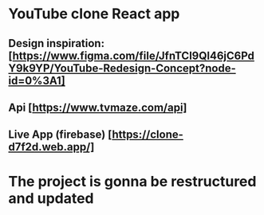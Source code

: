# YouTube clone React app

## Design inspiration: [https://www.figma.com/file/JfnTCl9Ql46jC6PdY9k9YP/YouTube-Redesign-Concept?node-id=0%3A1]

## Api [https://www.tvmaze.com/api]

## Live App (firebase) [https://clone-d7f2d.web.app/]

# The project is gonna be restructured and updated
